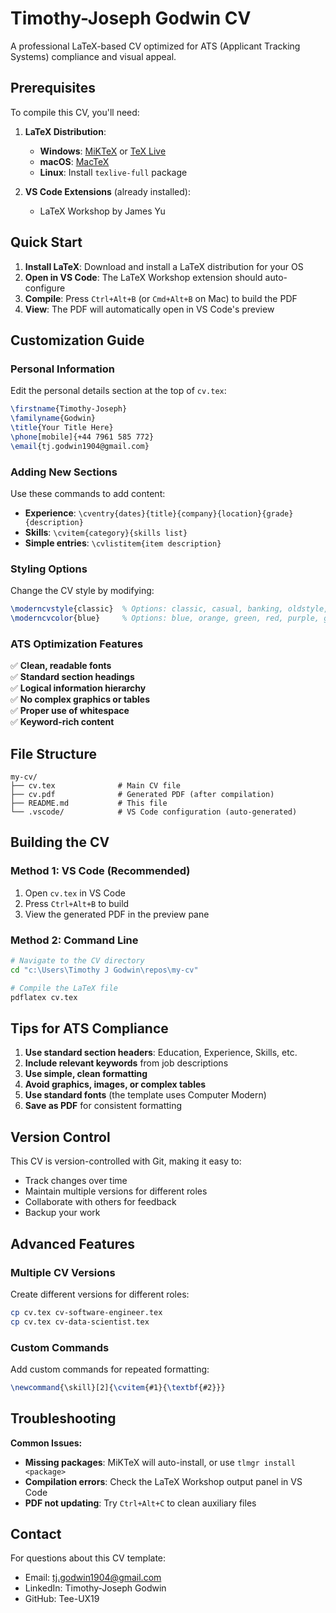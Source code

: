 # Timothy-Joseph Godwin CV

A professional LaTeX-based CV optimized for ATS (Applicant Tracking Systems) compliance and visual appeal.

## Prerequisites

To compile this CV, you'll need:

1. **LaTeX Distribution**:

   - **Windows**: [MiKTeX](https://miktex.org/) or [TeX Live](https://www.tug.org/texlive/)
   - **macOS**: [MacTeX](https://www.tug.org/mactex/)
   - **Linux**: Install `texlive-full` package

2. **VS Code Extensions** (already installed):
   - LaTeX Workshop by James Yu

## Quick Start

1. **Install LaTeX**: Download and install a LaTeX distribution for your OS
2. **Open in VS Code**: The LaTeX Workshop extension should auto-configure
3. **Compile**: Press `Ctrl+Alt+B` (or `Cmd+Alt+B` on Mac) to build the PDF
4. **View**: The PDF will automatically open in VS Code's preview

## Customization Guide

### Personal Information

Edit the personal details section at the top of `cv.tex`:

```latex
\firstname{Timothy-Joseph}
\familyname{Godwin}
\title{Your Title Here}
\phone[mobile]{+44 7961 585 772}
\email{tj.godwin1904@gmail.com}
```

### Adding New Sections

Use these commands to add content:

- **Experience**: `\cventry{dates}{title}{company}{location}{grade}{description}`
- **Skills**: `\cvitem{category}{skills list}`
- **Simple entries**: `\cvlistitem{item description}`

### Styling Options

Change the CV style by modifying:

```latex
\moderncvstyle{classic}  % Options: classic, casual, banking, oldstyle, fancy
\moderncvcolor{blue}     % Options: blue, orange, green, red, purple, grey, black
```

### ATS Optimization Features

✅ **Clean, readable fonts**  
✅ **Standard section headings**  
✅ **Logical information hierarchy**  
✅ **No complex graphics or tables**  
✅ **Proper use of whitespace**  
✅ **Keyword-rich content**

## File Structure

```
my-cv/
├── cv.tex              # Main CV file
├── cv.pdf              # Generated PDF (after compilation)
├── README.md           # This file
└── .vscode/            # VS Code configuration (auto-generated)
```

## Building the CV

### Method 1: VS Code (Recommended)

1. Open `cv.tex` in VS Code
2. Press `Ctrl+Alt+B` to build
3. View the generated PDF in the preview pane

### Method 2: Command Line

```bash
# Navigate to the CV directory
cd "c:\Users\Timothy J Godwin\repos\my-cv"

# Compile the LaTeX file
pdflatex cv.tex
```

## Tips for ATS Compliance

1. **Use standard section headers**: Education, Experience, Skills, etc.
2. **Include relevant keywords** from job descriptions
3. **Use simple, clean formatting**
4. **Avoid graphics, images, or complex tables**
5. **Use standard fonts** (the template uses Computer Modern)
6. **Save as PDF** for consistent formatting

## Version Control

This CV is version-controlled with Git, making it easy to:

- Track changes over time
- Maintain multiple versions for different roles
- Collaborate with others for feedback
- Backup your work

## Advanced Features

### Multiple CV Versions

Create different versions for different roles:

```bash
cp cv.tex cv-software-engineer.tex
cp cv.tex cv-data-scientist.tex
```

### Custom Commands

Add custom commands for repeated formatting:

```latex
\newcommand{\skill}[2]{\cvitem{#1}{\textbf{#2}}}
```

## Troubleshooting

**Common Issues:**

- **Missing packages**: MiKTeX will auto-install, or use `tlmgr install <package>`
- **Compilation errors**: Check the LaTeX Workshop output panel in VS Code
- **PDF not updating**: Try `Ctrl+Alt+C` to clean auxiliary files

## Contact

For questions about this CV template:

- Email: tj.godwin1904@gmail.com
- LinkedIn: Timothy-Joseph Godwin
- GitHub: Tee-UX19

